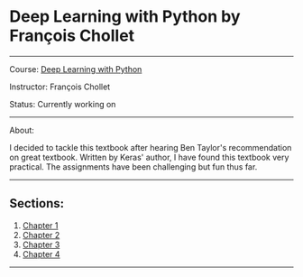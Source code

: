 # Deep Learning with Python by François Chollet
---
Course: [Deep Learning with Python](https://www.amazon.com/Deep-Learning-Python-Francois-Chollet/dp/1617294438)

Instructor: François Chollet

Status: Currently working on

---
About:

I decided to tackle this textbook after hearing Ben Taylor's recommendation on great textbook. Written by Keras' author, I have found this textbook very practical. The assignments have been challenging but fun thus far.

---
## Sections:
1. [Chapter 1](https://github.com/alexguanga/deep-learning-with-python/blob/master/Chapter01.ipynb)
2. [Chapter 2](https://github.com/alexguanga/deep-learning-with-python/blob/master/Chapter02.ipynb)
3. [Chapter 3](https://github.com/alexguanga/deep-learning-with-python/blob/master/Chapter03.ipynb)
4. [Chapter 4](https://github.com/alexguanga/deep-learning-with-python/blob/master/Chapter04.ipynb)
---
